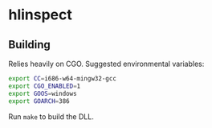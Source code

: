 # hlinspect

## Building

Relies heavily on CGO. Suggested environmental variables:

```bash
export CC=i686-w64-mingw32-gcc
export CGO_ENABLED=1
export GOOS=windows
export GOARCH=386
```

Run `make` to build the DLL.
